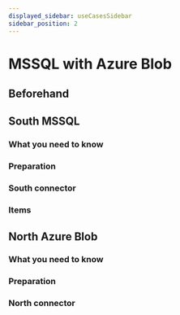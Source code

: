 ```yaml
---
displayed_sidebar: useCasesSidebar
sidebar_position: 2
---
```


# MSSQL with Azure Blob

## Beforehand

## South MSSQL
### What you need to know
### Preparation
### South connector
### Items

## North Azure Blob
### What you need to know
### Preparation
### North connector

